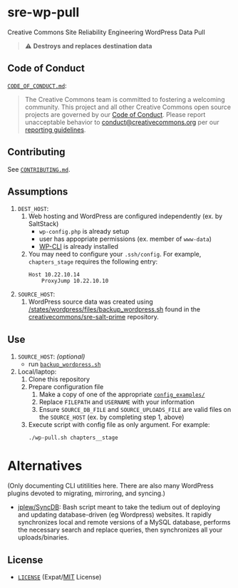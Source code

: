 # sre-wp-pull

Creative Commons Site Reliability Engineering WordPress Data Pull

> :warning: **Destroys and replaces destination data**


## Code of Conduct

[`CODE_OF_CONDUCT.md`](CODE_OF_CONDUCT.md):
> The Creative Commons team is committed to fostering a welcoming community.
> This project and all other Creative Commons open source projects are governed
> by our [Code of Conduct][code_of_conduct]. Please report unacceptable
> behavior to [conduct@creativecommons.org](mailto:conduct@creativecommons.org)
> per our [reporting guidelines][reporting_guide].

[code_of_conduct]:https://opensource.creativecommons.org/community/code-of-conduct/
[reporting_guide]:https://opensource.creativecommons.org/community/code-of-conduct/enforcement/


## Contributing

See [`CONTRIBUTING.md`](CONTRIBUTING.md).


## Assumptions

1. `DEST_HOST`:
   1. Web hosting and WordPress are configured independently (ex. by
      SaltStack)
      - `wp-config.php` is already setup
      - user has appopriate permissions (ex. member of `www-data`)
      - [WP-CLI][wp-cli] is already installed
   2. You may need to configure your `.ssh/config`. For example,
      `chapters_stage` requires the following entry:
        ```
        Host 10.22.10.14
            ProxyJump 10.22.10.10
        ```
2. `SOURCE_HOST`:
   1. WordPress source data was created using
      [/states/wordpress/files/backup_wordpress.sh][backup] found in the
      [creativecommons/sre-salt-prime][salt-prime] repository.

[wp-cli]: https://wp-cli.org/
[salt-prime]: https://github.com/creativecommons/sre-salt-prime
[backup]: https://github.com/creativecommons/sre-salt-prime/blob/master/states/wordpress/files/backup_wordpress.sh


## Use

1. `SOURCE_HOST`: *(optional)*
   - run [`backup_wordpress.sh`][backup]
2. Local/laptop:
   1. Clone this repository
   2. Prepare configuration file
      1. Make a copy of one of the appropriate
         [`config_examples/`](config_examples/)
      2. Replace `FILEPATH` and `USERNAME` with your information
      3. Ensure `SOURCE_DB_FILE` and `SOURCE_UPLOADS_FILE` are valid files on
         the `SOURCE_HOST` (ex. by completing step 1, above)
   3. Execute script with config file as only argument. For example:
        ```shell
        ./wp-pull.sh chapters__stage
        ```


# Alternatives

(Only documenting CLI utitilities here. There are also many WordPress plugins
devoted to migrating, mirroring, and syncing.)

- [jplew/SyncDB][syncdb]: Bash script meant to take the tedium out of deploying
  and updating database-driven (eg Wordpress) websites. It rapidly synchronizes
  local and remote versions of a MySQL database, performs the necessary search
  and replace queries, then synchronizes all your uploads/binaries.

[syncdb]: https://github.com/jplew/SyncDB


## License

- [`LICENSE`](LICENSE) (Expat/[MIT][mit] License)

[mit]: http://www.opensource.org/licenses/MIT "The MIT License | Open Source Initiative"
